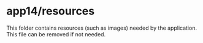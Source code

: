 # app14/resources

This folder contains resources (such as images) needed by the application. This file can
be removed if not needed.
